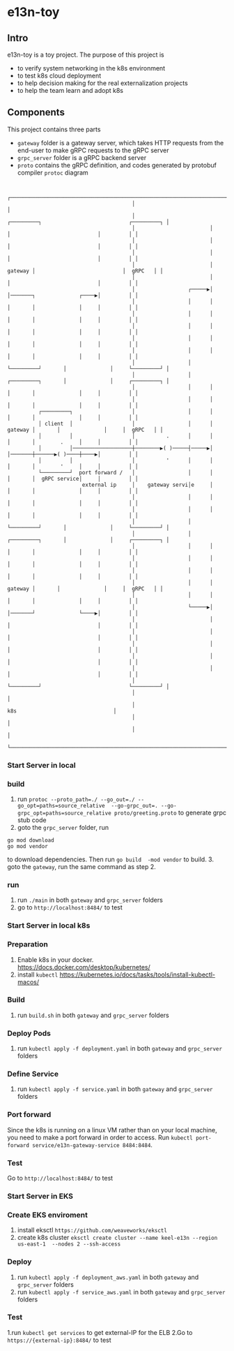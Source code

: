 # e13n-toy

## Intro
e13n-toy is a toy project. The purpose of this project is
- to verify system networking in the k8s environment
- to test k8s cloud deployment
- to help decision making for the real externalization projects
- to help the team learn and adopt k8s

## Components
This project contains three parts
- `gateway` folder is a gateway server, which takes HTTP requests from the end-user to make gRPC requests to the gRPC server
- `grpc_server` folder is a gRPC backend server 
- `proto` contains the gRPC definition, and codes generated by protobuf compiler `protoc`
diagram
```
                                                                                                                     
                                        ┌───────────────────────────────────────────────────────────────────────────┐
                                        │                                                                           │
                                        │                        ┌─────────┐                            ┌─────────┐ │
                                        │                        │         │                            │         │ │
                                        │                        │         │                            │         │ │
                                        │                        │         │                            │         │ │
                                        │                        │ gateway │                            │  gRPC   │ │
                                        │                        │         │                            │         │ │
                                        │                 ┌─────▶│         │───────┐              ┌────▶│         │ │
                                        │                 │      │         │       │              │     │         │ │
                                        │                 │      │         │       │              │     │         │ │
                                        │                 │      │         │       │              │     │         │ │
                                        │                 │      │         │       │              │     │         │ │
                                        │                 │      │         │       │              │     │         │ │
                                        │                 │      └─────────┘       │              │     └─────────┘ │
                                        │                 │      ┌─────────┐       │              │     ┌─────────┐ │
                                        │                 │      │         │       │              │     │         │ │
                                        │                 │      │         │       │              │     │         │ │
          ┌─────────┐                   │                 │      │         │       │              │     │         │ │
          │ client  │                   │                 │      │ gateway │       │              │     │  gRPC   │ │
          │         │                   │          .      │      │         │       │        .     │     │         │ │
          │         │───────────────────┼────────▶( )─────┤─────▶│         │───────┼──────▶( )────┼────▶│         │ │
          │         │                   │          '      │      │         │       │        '     │     │         │ │
          └─────────┘  port forward /   │                 │      │         │       │  gRPC service│     │         │ │
                        external ip     │    gateway servi│e     │         │       │              │     │         │ │
                                        │                 │      │         │       │              │     │         │ │
                                        │                 │      │         │       │              │     │         │ │
                                        │                 │      └─────────┘       │              │     └─────────┘ │
                                        │                 │      ┌─────────┐       │              │     ┌─────────┐ │
                                        │                 │      │         │       │              │     │         │ │
                                        │                 │      │         │       │              │     │         │ │
                                        │                 │      │         │       │              │     │         │ │
                                        │                 │      │ gateway │       │              │     │  gRPC   │ │
                                        │                 │      │         │       │              │     │         │ │
                                        │                 └─────▶│         │───────┘              └────▶│         │ │
                                        │                        │         │                            │         │ │
                                        │                        │         │                            │         │ │
                                        │                        │         │                            │         │ │
                                        │                        │         │                            │         │ │
                                        │                        │         │                            │         │ │
                                        │                        └─────────┘                            └─────────┘ │
                                        │                                                                           │
                                        │                                         k8s                               │
                                        │                                                                           │
                                        │                                                                           │
                                        └───────────────────────────────────────────────────────────────────────────┘
```
### Start Server in local 
### build
1. run `protoc --proto_path=./ --go_out=./ --go_opt=paths=source_relative  --go-grpc_out=. --go-grpc_opt=paths=source_relative proto/greeting.proto` to generate grpc stub code
2. goto the `grpc_server` folder, run
```
go mod download
go mod vendor
```
to download dependencies. Then run `go build  -mod vendor` to build.
3. goto the `gateway`, run the same command as step 2.

### run
1. run `./main` in both `gateway` and `grpc_server` folders
2. go to `http://localhost:8484/` to test


### Start Server in local k8s
### Preparation
1. Enable k8s in your docker. https://docs.docker.com/desktop/kubernetes/
2. install `kubectl` https://kubernetes.io/docs/tasks/tools/install-kubectl-macos/
### Build
1. run `build.sh` in both `gateway` and `grpc_server` folders

### Deploy Pods
1. run `kubectl apply -f deployment.yaml` in both `gateway` and `grpc_server` folders

### Define Service
1. run `kubectl apply -f service.yaml` in both `gateway` and `grpc_server` folders

### Port forward 
Since the k8s is running on a linux VM rather than on your local machine, you need to make a port forward in order to access.  Run `kubectl port-forward service/e13n-gateway-service 8484:8484`.

### Test 
Go to `http://localhost:8484/` to test


### Start Server in EKS
### Create EKS enviroment
1. install eksctl `https://github.com/weaveworks/eksctl`
2. create k8s cluster `eksctl create cluster --name keel-e13n --region us-east-1  --nodes 2 --ssh-access`

### Deploy
1. run `kubectl apply -f deployment_aws.yaml` in both `gateway` and `grpc_server` folders
2. run `kubectl apply -f service_aws.yaml` in both `gateway` and `grpc_server` folders

### Test 
1.run `kubectl get services` to get external-IP for the ELB
2.Go to `https://{external-ip}:8484/` to test

